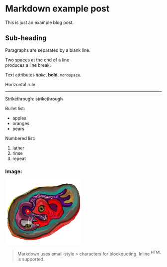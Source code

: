 # Markdown example post

<div class="content" markdown="1">

This is just an example blog post.

## Sub-heading

Paragraphs are separated
by a blank line.

Two spaces at the end of a line  
produces a line break.

Text attributes _italic_,
**bold**, `monospace`.

Horizontal rule:

---

Strikethrough:
~~strikethrough~~

Bullet list:

* apples
* oranges
* pears

Numbered list:

  1. lather
  2. rinse
  3. repeat

### Image:
[![Image](/images/grafitti.gif "icon")](/heal)

> Markdown uses email-style > characters for blockquoting.
Inline <sup title="Hypertext Markup Language">HTML</sup> is supported.

</div>